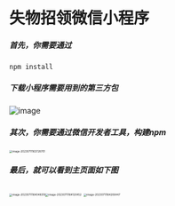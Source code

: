 # 失物招领微信小程序

##### 首先，你需要通过

```
npm install 
```

##### 下载小程序需要用到的第三方包

![image](https://github.com/yellowweii/loseitem/assets/138266079/518b8ba9-1c12-42a4-9da4-72f8594261cb)


##### 其次，你需要通过微信开发者工具，构建npm

 <img src="C:\Users\86151\AppData\Roaming\Typora\typora-user-images\image-20230711163728701.png" alt="image-20230711163728701" style="zoom: 33%;" />

##### 最后，就可以看到主页面如下图



 <img src="C:\Users\86151\AppData\Roaming\Typora\typora-user-images\image-20230711164048319.png" alt="image-20230711164048319" style="zoom:33%;" /><img src="C:\Users\86151\AppData\Roaming\Typora\typora-user-images\image-20230711164120452.png" alt="image-20230711164120452" style="zoom:33%;" /> <img src="C:\Users\86151\AppData\Roaming\Typora\typora-user-images\image-20230711164206447.png" alt="image-20230711164206447" style="zoom:33%;" />

